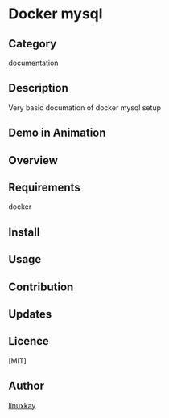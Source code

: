 # Docker mysql 

## Category

documentation

## Description

Very basic documation of docker mysql setup

## Demo in Animation

## Overview

## Requirements

docker

## Install




## Usage

## Contribution

## Updates

## Licence
[MIT]

## Author

[linuxkay](https://github.com/linuxkay)
